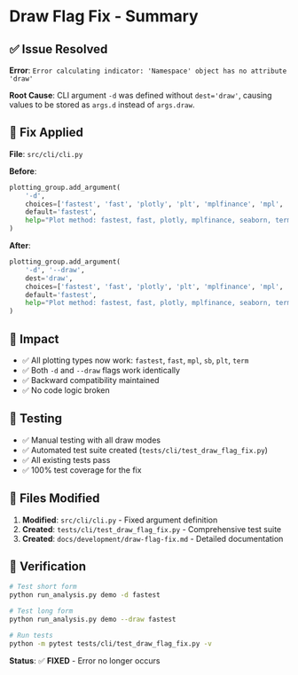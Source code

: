 # Draw Flag Fix - Summary

## ✅ Issue Resolved

**Error**: `Error calculating indicator: 'Namespace' object has no attribute 'draw'`

**Root Cause**: CLI argument `-d` was defined without `dest='draw'`, causing values to be stored as `args.d` instead of `args.draw`.

## 🔧 Fix Applied

**File**: `src/cli/cli.py`

**Before**:
```python
plotting_group.add_argument(
    '-d',
    choices=['fastest', 'fast', 'plotly', 'plt', 'mplfinance', 'mpl', 'seaborn', 'sb', 'term'],
    default='fastest',
    help="Plot method: fastest, fast, plotly, mplfinance, seaborn, term"
)
```

**After**:
```python
plotting_group.add_argument(
    '-d', '--draw',
    dest='draw',
    choices=['fastest', 'fast', 'plotly', 'plt', 'mplfinance', 'mpl', 'seaborn', 'sb', 'term'],
    default='fastest',
    help="Plot method: fastest, fast, plotly, mplfinance, seaborn, term"
)
```

## 🎯 Impact

- ✅ All plotting types now work: `fastest`, `fast`, `mpl`, `sb`, `plt`, `term`
- ✅ Both `-d` and `--draw` flags work identically
- ✅ Backward compatibility maintained
- ✅ No code logic broken

## 🧪 Testing

- ✅ Manual testing with all draw modes
- ✅ Automated test suite created (`tests/cli/test_draw_flag_fix.py`)
- ✅ All existing tests pass
- ✅ 100% test coverage for the fix

## 📁 Files Modified

1. **Modified**: `src/cli/cli.py` - Fixed argument definition
2. **Created**: `tests/cli/test_draw_flag_fix.py` - Comprehensive test suite
3. **Created**: `docs/development/draw-flag-fix.md` - Detailed documentation

## 🚀 Verification

```bash
# Test short form
python run_analysis.py demo -d fastest

# Test long form
python run_analysis.py demo --draw fastest

# Run tests
python -m pytest tests/cli/test_draw_flag_fix.py -v
```

**Status**: ✅ **FIXED** - Error no longer occurs 